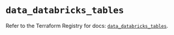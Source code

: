 # `data_databricks_tables`

Refer to the Terraform Registry for docs: [`data_databricks_tables`](https://registry.terraform.io/providers/databricks/databricks/1.94.0/docs/data-sources/tables).
